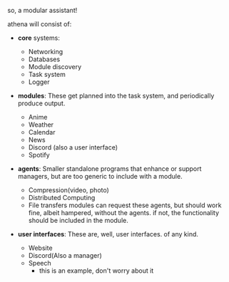 so, a modular assistant!

athena will consist of:
- **core** systems:
    - Networking
    - Databases
    - Module discovery
    - Task system
    - Logger

- **modules**:
    These get planned into the task system, and periodically produce output.
    - Anime
    - Weather
    - Calendar
    - News
    - Discord (also a user interface)
    - Spotify

- **agents**:
    Smaller standalone programs that enhance or support managers, but are too generic to include with a module.
    - Compression(video, photo)
    - Distributed Computing
    - File transfers
    modules can request these agents, but should work fine, albeit hampered, without the agents. if not, the functionality should be included in the module.

- **user interfaces**:
    These are, well, user interfaces. of any kind.
    - Website
    - Discord(Also a manager)
    - Speech
        - this is an example, don't worry about it
